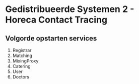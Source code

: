 # Gedistribueerde Systemen 2 - Horeca Contact Tracing

## Volgorde opstarten services
1. Registrar
2. Matching
3. MixingProxy
4. Catering
5. User
6. Doctors